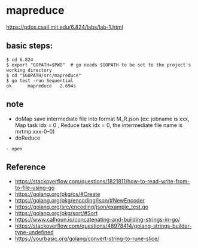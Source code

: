 # mapreduce
https://pdos.csail.mit.edu/6.824/labs/lab-1.html
## basic steps:
```
$ cd 6.824
$ export "GOPATH=$PWD"  # go needs $GOPATH to be set to the project's working directory
$ cd "$GOPATH/src/mapreduce"
$ go test -run Sequential
ok  	mapreduce	2.694s
```

## note
*  doMap save intermediate file into format M_R.json (ex: jobname is xxx, Map task idx = 0 , Reduce task idx = 0, the intermediate file name is mrtmp.xxx-0-0)
* doReduce
```
- open
```

## Reference
* https://stackoverflow.com/questions/1821811/how-to-read-write-from-to-file-using-go
* https://golang.org/pkg/os/#Create
* https://golang.org/pkg/encoding/json/#NewEncoder
* https://golang.org/src/encoding/json/example_test.go
* https://golang.org/pkg/sort/#Sort
* https://www.calhoun.io/concatenating-and-building-strings-in-go/
* https://stackoverflow.com/questions/48978414/golang-strings-builder-type-undefined
* https://yourbasic.org/golang/convert-string-to-rune-slice/